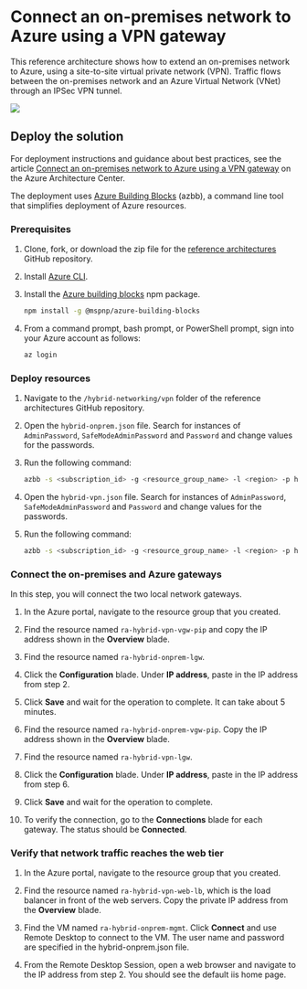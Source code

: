 # Connect an on-premises network to Azure using a VPN gateway

This reference architecture shows how to extend an on-premises network to Azure, using a site-to-site virtual private network (VPN). Traffic flows between the on-premises network and an Azure Virtual Network (VNet) through an IPSec VPN tunnel.

![](https://docs.microsoft.com/azure/architecture/reference-architectures/hybrid-networking/images/vpn.png)

## Deploy the solution

For deployment instructions and guidance about best practices, see the article [Connect an on-premises network to Azure using a VPN gateway](https://docs.microsoft.com/azure/architecture/reference-architectures/hybrid-networking/vpn) on the Azure Architecture Center.

The deployment uses [Azure Building Blocks](https://github.com/mspnp/template-building-blocks/wiki) (azbb), a command line tool that simplifies deployment of Azure resources.

### Prerequisites

1. Clone, fork, or download the zip file for the [reference architectures](https://github.com/mspnp/reference-architectures) GitHub repository.

2. Install [Azure CLI](https://docs.microsoft.com/en-us/cli/azure/install-azure-cli?view=azure-cli-latest).

3. Install the [Azure building blocks](https://github.com/mspnp/template-building-blocks/wiki/Install-Azure-Building-Blocks) npm package.

   ```bash
   npm install -g @mspnp/azure-building-blocks
   ```

4. From a command prompt, bash prompt, or PowerShell prompt, sign into your Azure account as follows:

   ```bash
   az login
   ```

### Deploy resources

1. Navigate to the `/hybrid-networking/vpn` folder of the reference architectures GitHub repository.

2. Open the `hybrid-onprem.json` file. Search for instances of `AdminPassword`, `SafeModeAdminPassword` and `Password` and change values for the passwords.

3. Run the following command:

    ```bash
    azbb -s <subscription_id> -g <resource_group_name> -l <region> -p hybrid-onprem.json --deploy
    ```

4. Open the `hybrid-vpn.json` file. Search for instances of `AdminPassword`, `SafeModeAdminPassword` and `Password` and change values for the passwords.

5. Run the following command:

    ```bash
    azbb -s <subscription_id> -g <resource_group_name> -l <region> -p hybrid-vpn.json --deploy
    ```

### Connect the on-premises and Azure gateways

In this step, you will connect the two local network gateways.

1. In the Azure portal, navigate to the resource group that you created.

2. Find the resource named `ra-hybrid-vpn-vgw-pip` and copy the IP address shown in the **Overview** blade.

3. Find the resource named `ra-hybrid-onprem-lgw`.

4. Click the **Configuration** blade. Under **IP address**, paste in the IP address from step 2.

5. Click **Save** and wait for the operation to complete. It can take about 5 minutes.

6. Find the resource named `ra-hybrid-onprem-vgw-pip`. Copy the IP address shown in the **Overview** blade.

7. Find the resource named `ra-hybrid-vpn-lgw`.

8. Click the **Configuration** blade. Under **IP address**, paste in the IP address from step 6.

9. Click **Save** and wait for the operation to complete.

10. To verify the connection, go to the **Connections** blade for each gateway. The status should be **Connected**.

### Verify that network traffic reaches the web tier

1. In the Azure portal, navigate to the resource group that you created.

2. Find the resource named `ra-hybrid-vpn-web-lb`, which is the load balancer in front of the web servers. Copy the private IP address from the **Overview** blade.

3. Find the VM named `ra-hybrid-onprem-mgmt`. Click **Connect** and use Remote Desktop to connect to the VM. The user name and password are specified in the hybrid-onprem.json file.

4. From the Remote Desktop Session, open a web browser and navigate to the IP address from step 2. You should see the default iis home page.
